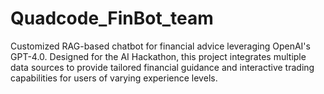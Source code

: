 # Quadcode_FinBot_team
Customized RAG-based chatbot for financial advice leveraging OpenAI's GPT-4.0. Designed for the AI Hackathon, this project integrates multiple data sources to provide tailored financial guidance and interactive trading capabilities for users of varying experience levels.
